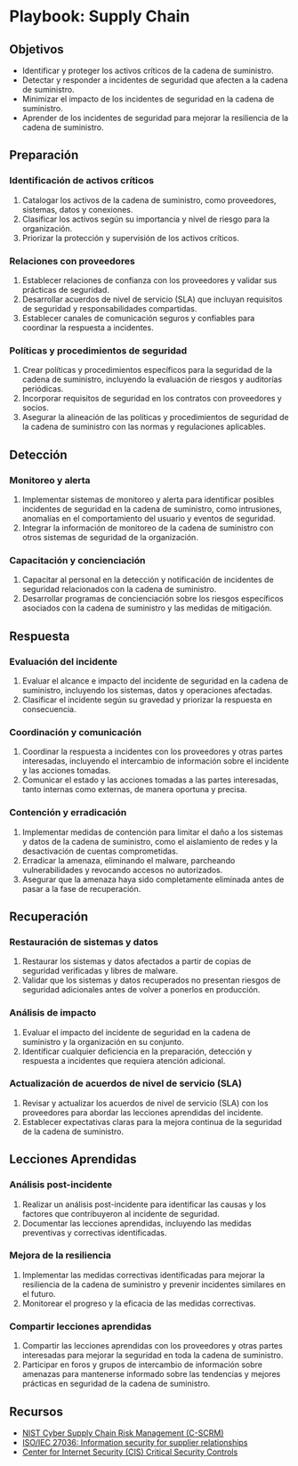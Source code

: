 # Playbook: Supply Chain

## Objetivos

- Identificar y proteger los activos críticos de la cadena de suministro.
- Detectar y responder a incidentes de seguridad que afecten a la cadena de suministro.
- Minimizar el impacto de los incidentes de seguridad en la cadena de suministro.
- Aprender de los incidentes de seguridad para mejorar la resiliencia de la cadena de suministro.

## Preparación

### Identificación de activos críticos

1. Catalogar los activos de la cadena de suministro, como proveedores, sistemas, datos y conexiones.
2. Clasificar los activos según su importancia y nivel de riesgo para la organización.
3. Priorizar la protección y supervisión de los activos críticos.

### Relaciones con proveedores

1. Establecer relaciones de confianza con los proveedores y validar sus prácticas de seguridad.
2. Desarrollar acuerdos de nivel de servicio (SLA) que incluyan requisitos de seguridad y responsabilidades compartidas.
3. Establecer canales de comunicación seguros y confiables para coordinar la respuesta a incidentes.

### Políticas y procedimientos de seguridad

1. Crear políticas y procedimientos específicos para la seguridad de la cadena de suministro, incluyendo la evaluación de riesgos y auditorías periódicas.
2. Incorporar requisitos de seguridad en los contratos con proveedores y socios.
3. Asegurar la alineación de las políticas y procedimientos de seguridad de la cadena de suministro con las normas y regulaciones aplicables.

## Detección

### Monitoreo y alerta

1. Implementar sistemas de monitoreo y alerta para identificar posibles incidentes de seguridad en la cadena de suministro, como intrusiones, anomalías en el comportamiento del usuario y eventos de seguridad.
2. Integrar la información de monitoreo de la cadena de suministro con otros sistemas de seguridad de la organización.

### Capacitación y concienciación

1. Capacitar al personal en la detección y notificación de incidentes de seguridad relacionados con la cadena de suministro.
2. Desarrollar programas de concienciación sobre los riesgos específicos asociados con la cadena de suministro y las medidas de mitigación.

## Respuesta

### Evaluación del incidente

1. Evaluar el alcance e impacto del incidente de seguridad en la cadena de suministro, incluyendo los sistemas, datos y operaciones afectadas.
2. Clasificar el incidente según su gravedad y priorizar la respuesta en consecuencia.

### Coordinación y comunicación

1. Coordinar la respuesta a incidentes con los proveedores y otras partes interesadas, incluyendo el intercambio de información sobre el incidente y las acciones tomadas.
2. Comunicar el estado y las acciones tomadas a las partes interesadas, tanto internas como externas, de manera oportuna y precisa.

### Contención y erradicación

1. Implementar medidas de contención para limitar el daño a los sistemas y datos de la cadena de suministro, como el aislamiento de redes y la desactivación de cuentas comprometidas.
2. Erradicar la amenaza, eliminando el malware, parcheando vulnerabilidades y revocando accesos no autorizados.
3. Asegurar que la amenaza haya sido completamente eliminada antes de pasar a la fase de recuperación.

## Recuperación

### Restauración de sistemas y datos

1. Restaurar los sistemas y datos afectados a partir de copias de seguridad verificadas y libres de malware.
2. Validar que los sistemas y datos recuperados no presentan riesgos de seguridad adicionales antes de volver a ponerlos en producción.

### Análisis de impacto

1. Evaluar el impacto del incidente de seguridad en la cadena de suministro y la organización en su conjunto.
2. Identificar cualquier deficiencia en la preparación, detección y respuesta a incidentes que requiera atención adicional.

### Actualización de acuerdos de nivel de servicio (SLA)

1. Revisar y actualizar los acuerdos de nivel de servicio (SLA) con los proveedores para abordar las lecciones aprendidas del incidente.
2. Establecer expectativas claras para la mejora continua de la seguridad de la cadena de suministro.

## Lecciones Aprendidas

### Análisis post-incidente

1. Realizar un análisis post-incidente para identificar las causas y los factores que contribuyeron al incidente de seguridad.
2. Documentar las lecciones aprendidas, incluyendo las medidas preventivas y correctivas identificadas.

### Mejora de la resiliencia

1. Implementar las medidas correctivas identificadas para mejorar la resiliencia de la cadena de suministro y prevenir incidentes similares en el futuro.
2. Monitorear el progreso y la eficacia de las medidas correctivas.

### Compartir lecciones aprendidas

1. Compartir las lecciones aprendidas con los proveedores y otras partes interesadas para mejorar la seguridad en toda la cadena de suministro.
2. Participar en foros y grupos de intercambio de información sobre amenazas para mantenerse informado sobre las tendencias y mejores prácticas en seguridad de la cadena de suministro.

## Recursos

- [NIST Cyber Supply Chain Risk Management (C-SCRM)](https://csrc.nist.gov/Projects/cyber-supply-chain-risk-management)
- [ISO/IEC 27036: Information security for supplier relationships](https://www.iso.org/standard/43759.html)
- [Center for Internet Security (CIS) Critical Security Controls](https://www.cisecurity.org/controls/)
